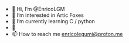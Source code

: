 - 👋 Hi, I’m @EnricoLGM
- 👀 I’m interested in Artic Foxes
- 🌱 I’m currently learning C / python
- 💞️ 
- 📫 How to reach me enricolegumi@proton.me

<!---
EnricoLGM/EnricoLGM is a ✨ special ✨ repository because its `README.md` (this file) appears on your GitHub profile.
You can click the Preview link to take a look at your changes.
--->
